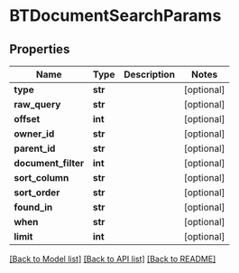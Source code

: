 # BTDocumentSearchParams

## Properties
Name | Type | Description | Notes
------------ | ------------- | ------------- | -------------
**type** | **str** |  | [optional] 
**raw_query** | **str** |  | [optional] 
**offset** | **int** |  | [optional] 
**owner_id** | **str** |  | [optional] 
**parent_id** | **str** |  | [optional] 
**document_filter** | **int** |  | [optional] 
**sort_column** | **str** |  | [optional] 
**sort_order** | **str** |  | [optional] 
**found_in** | **str** |  | [optional] 
**when** | **str** |  | [optional] 
**limit** | **int** |  | [optional] 

[[Back to Model list]](../README.md#documentation-for-models) [[Back to API list]](../README.md#documentation-for-api-endpoints) [[Back to README]](../README.md)


